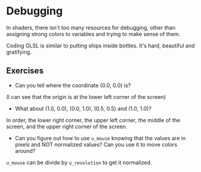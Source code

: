 
# Debugging

In shaders, there isn't too many resources for debugging, other than
assigning strong colors to variables and trying to make sense of them.

Coding GLSL is similar to putting ships inside bottles.
It's hard, beautiful and gratifying.

## Exercises

* Can you tell where the coordinate (0.0, 0.0) is?

(I can see that the origin is at the lower left corner of the screen)

* What about (1.0, 0.0), (0.0, 1.0), (0.5, 0.5) and (1.0, 1.0)?

In order, the lower right corner, the upper left corner, the middle of the screen, and the upper right corner of the screen.

* Can you figure out how to use `u_mouse` knowing that the values are in pixels and NOT normalized values? Can you use it to move colors around?

`u_mouse` can be divide by `u_resolution` to get it normalized.

